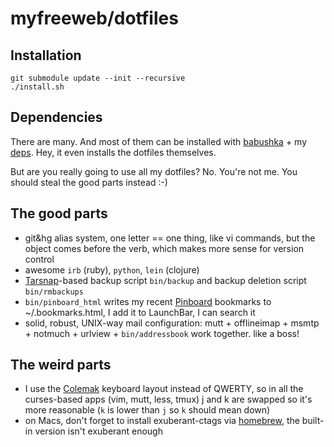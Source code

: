 # myfreeweb/dotfiles

## Installation
    git submodule update --init --recursive
    ./install.sh

## Dependencies
There are many. And most of them can be installed with [babushka](http://babushka.me/) + my [deps](https://github.com/myfreeweb/babushka-deps). Hey, it even installs the dotfiles themselves.

But are you really going to use all my dotfiles? No. You're not me. You should steal the good parts instead :-)

## The good parts
- git&hg alias system, one letter == one thing, like vi commands, but the object comes before the verb, which makes more sense for version control
- awesome `irb` (ruby), `python`, `lein` (clojure)
- [Tarsnap](http://www.tarsnap.com/)-based backup script `bin/backup` and backup deletion script `bin/rmbackups`
- `bin/pinboard_html` writes my recent [Pinboard](http://pinboard.in) bookmarks to ~/.bookmarks.html, I add it to LaunchBar, I can search it
- solid, robust, UNIX-way mail configuration: mutt + offlineimap + msmtp + notmuch + urlview + `bin/addressbook` work together. like a boss!

## The weird parts
- I use the [Colemak](http://colemak.com/) keyboard layout instead of QWERTY, so in all the curses-based apps (vim, mutt, less, tmux) j and k are swapped so it's more reasonable (`k` is lower than `j` so `k` should mean down)
- on Macs, don't forget to install exuberant-ctags via [homebrew](http://mxcl.github.com/homebrew/), the built-in version isn't exuberant enough
